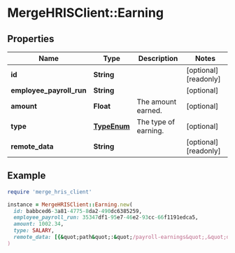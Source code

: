 # MergeHRISClient::Earning

## Properties

| Name | Type | Description | Notes |
| ---- | ---- | ----------- | ----- |
| **id** | **String** |  | [optional][readonly] |
| **employee_payroll_run** | **String** |  | [optional] |
| **amount** | **Float** | The amount earned. | [optional] |
| **type** | [**TypeEnum**](TypeEnum.md) | The type of earning. | [optional] |
| **remote_data** | **String** |  | [optional][readonly] |

## Example

```ruby
require 'merge_hris_client'

instance = MergeHRISClient::Earning.new(
  id: babbced6-3a81-4775-8da2-490dc6385259,
  employee_payroll_run: 35347df1-95e7-46e2-93cc-66f1191edca5,
  amount: 1002.34,
  type: SALARY,
  remote_data: [{&quot;path&quot;:&quot;/payroll-earnings&quot;,&quot;data&quot;:[&quot;Varies by platform&quot;]}]
)
```


